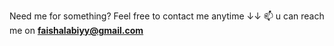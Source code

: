 Need me for something?
Feel free to contact me anytime ↓↓
📫 u can reach me on <b>faishalabiyy@gmail.com</b>

